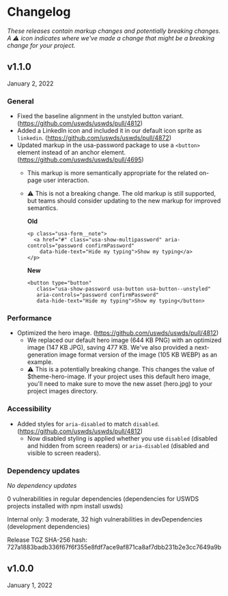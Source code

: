 # Changelog
_These releases contain markup changes and potentially breaking changes.
A :warning: icon indicates where we've made a change that might be a breaking change for your project._ 

## v1.1.0
January 2, 2022

### General
- Fixed the baseline alignment in the unstyled button variant. (https://github.com/uswds/uswds/pull/4812)
- Added a LinkedIn icon and included it in our default icon sprite as `linkedin`. (https://github.com/uswds/uswds/pull/4872)
- Updated markup in the usa-password package to use a `<button>` element instead of an anchor element. (https://github.com/uswds/uswds/pull/4695)
    - This markup is more semantically appropriate for the related on-page user interaction.
    - :warning: This is not a breaking change. The old markup is still supported, but teams should consider updating to the new markup for improved semantics. 
   
        **Old**
        ```
        <p class="usa-form__note">
          <a href="#" class="usa-show-multipassword" aria-controls="password confirmPassword"
            data-hide-text="Hide my typing">Show my typing</a>
        </p>
        ```
       **New**
       ```
       <button type="button" 
          class="usa-show-password usa-button usa-button--unstyled" 
          aria-controls="password confirmPassword"
          data-hide-text="Hide my typing">Show my typing</button>
        ```
### Performance
- Optimized the hero image. (https://github.com/uswds/uswds/pull/4812)
    - We replaced our default hero image (644 KB PNG) with an optimized image (147 KB JPG), saving 477 KB. We've also provided a next-generation image format version of the image (105 KB WEBP) as an example.
    - :warning: This is a potentially breaking change. This changes the value of $theme-hero-image. If your project uses this default hero image, you'll need to make sure to move the new asset (hero.jpg) to your project images directory.

### Accessibility
- Added styles for `aria-disabled` to match `disabled`. (https://github.com/uswds/uswds/pull/4812)
    - Now disabled styling is applied whether you use `disabled` (disabled and hidden from screen readers) or `aria-disabled` (disabled and visible to screen readers). 

### Dependency updates
_No dependency updates_
    
0 vulnerabilities in regular dependencies (dependencies for USWDS projects installed with npm install uswds)

Internal only: 3 moderate, 32 high vulnerabilities in devDependencies (development dependencies)

Release TGZ SHA-256 hash: 727a1883badb336f67f6f355e8fdf7ace9af871ca8af7dbb231b2e3cc7649a9b

## v1.0.0
January 1, 2022
